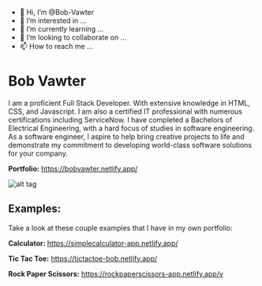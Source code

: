- 👋 Hi, I’m @Bob-Vawter
- 👀 I’m interested in ...
- 🌱 I’m currently learning ...
- 💞️ I’m looking to collaborate on ...
- 📫 How to reach me ...

# Bob Vawter
I am a proficient Full Stack Developer. With extensive knowledge in HTML, CSS, and Javascript. I am also a certified IT professional with numerous certifications including ServiceNow. I have completed a Bachelors of Electrical Engineering, with a hard focus of studies in software engineering. As a software engineer, I aspire to help bring creative projects to life and demonstrate my commitment to developing world-class software solutions for your company.

**Portfolio:** https://bobvawter.netlify.app/

![alt tag](https://bobvawter.netlify.app/images/banner.jpg)

## Examples:
Take a look at these couple examples that I have in my own portfolio:

**Calculator:** https://simplecalculator-app.netlify.app/

**Tic Tac Toe:** https://tictactoe-bob.netlify.app/

**Rock Paper Scissors:** https://rockpaperscissors-app.netlify.app/v

<!---
Bob-Vawter/Bob-Vawter is a ✨ special ✨ repository because its `README.md` (this file) appears on your GitHub profile.
You can click the Preview link to take a look at your changes.
--->
